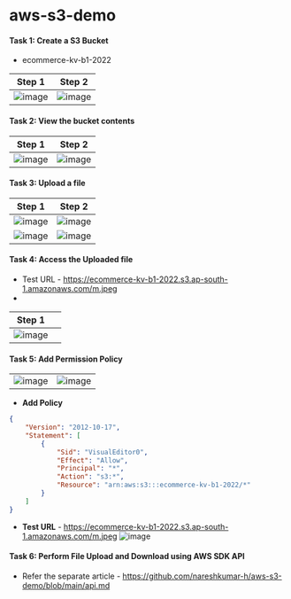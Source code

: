 # aws-s3-demo 


#### Task 1: Create a S3 Bucket 

* ecommerce-kv-b1-2022

| Step 1  | Step 2  | 
|---|---|
| ![image](https://user-images.githubusercontent.com/2763774/169633938-5a3c7ce6-d187-4299-bbcd-b9858400c4f5.png)  | ![image](https://user-images.githubusercontent.com/2763774/169633958-23ae0b8e-4dce-48c0-982b-519d8a586cca.png)  |

#### Task 2: View the bucket contents
| Step 1   | Step 2  | 
|---|---|
| ![image](https://user-images.githubusercontent.com/2763774/169634014-3fbf0dd0-f129-45ad-8dc6-241bb866b5bc.png)  | ![image](https://user-images.githubusercontent.com/2763774/169634037-d82f30fd-0681-4b0e-8cc6-5715a92bc69c.png)  |


#### Task 3: Upload a file

| Step 1  | Step 2  | 
|---|---|
|![image](https://user-images.githubusercontent.com/2763774/169634047-e14fc215-6fd7-4ea2-93f4-8adc945ecae2.png) | ![image](https://user-images.githubusercontent.com/2763774/169634070-af657b69-ee03-4edd-9f85-6edc9eb15945.png) |
| ![image](https://user-images.githubusercontent.com/2763774/169634083-e8ca0bad-e01b-4b34-9c6d-0208220fb40a.png) | ![image](https://user-images.githubusercontent.com/2763774/169634094-7e69d7b0-31a1-4a1c-aac5-567b89e1e521.png) |


#### Task 4: Access the Uploaded file

* Test URL - https://ecommerce-kv-b1-2022.s3.ap-south-1.amazonaws.com/m.jpeg
* 
| Step 1  |  |
|---|---|
| ![image](https://user-images.githubusercontent.com/2763774/169634109-9185fd2d-6394-4ae5-9399-a2b7ac54b825.png) | |

#### Task 5: Add Permission Policy

|   |   | 
|---|---|
| ![image](https://user-images.githubusercontent.com/2763774/169634128-0ea2482e-433f-4866-8567-919b9764b9c0.png) |![image](https://user-images.githubusercontent.com/2763774/169634241-d3f4012e-8a3a-4cd4-9759-60e82fd6a8eb.png) |

* **Add Policy**
```json
{
    "Version": "2012-10-17",
    "Statement": [
        {
            "Sid": "VisualEditor0",
            "Effect": "Allow",
            "Principal": "*",
            "Action": "s3:*",
            "Resource": "arn:aws:s3:::ecommerce-kv-b1-2022/*"
        }
    ]
}
```

* **Test URL** - https://ecommerce-kv-b1-2022.s3.ap-south-1.amazonaws.com/m.jpeg
![image](https://user-images.githubusercontent.com/2763774/169634254-45e96b32-f675-4a0d-a064-28142927ea04.png)


#### Task 6: Perform File Upload and Download using AWS SDK API
* Refer the separate article - https://github.com/nareshkumar-h/aws-s3-demo/blob/main/api.md
